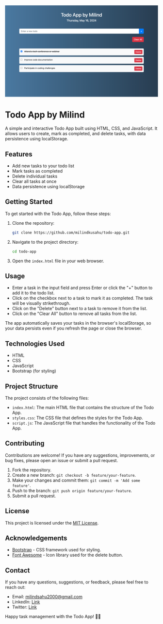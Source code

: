 <img src="https://raw.githubusercontent.com/milindkusahu/todo-app/main/demo.png?raw=true"></img>

# Todo App by Milind

A simple and interactive Todo App built using HTML, CSS, and JavaScript. It allows users to create, mark as completed, and delete tasks, with data persistence using localStorage.

## Features

- Add new tasks to your todo list
- Mark tasks as completed
- Delete individual tasks
- Clear all tasks at once
- Data persistence using localStorage

## Getting Started

To get started with the Todo App, follow these steps:

1. Clone the repository:
   ```bash
   git clone https://github.com/milindkusahu/todo-app.git
   ```

2. Navigate to the project directory:
   ```bash
   cd todo-app
   ```

3. Open the `index.html` file in your web browser.

## Usage

- Enter a task in the input field and press Enter or click the "+" button to add it to the todo list.
- Click on the checkbox next to a task to mark it as completed. The task will be visually strikethrough.
- Click on the "Delete" button next to a task to remove it from the list.
- Click on the "Clear All" button to remove all tasks from the list.

The app automatically saves your tasks in the browser's localStorage, so your data persists even if you refresh the page or close the browser.

## Technologies Used

- HTML
- CSS
- JavaScript
- Bootstrap (for styling)

## Project Structure

The project consists of the following files:

- `index.html`: The main HTML file that contains the structure of the Todo App.
- `styles.css`: The CSS file that defines the styles for the Todo App.
- `script.js`: The JavaScript file that handles the functionality of the Todo App.

## Contributing

Contributions are welcome! If you have any suggestions, improvements, or bug fixes, please open an issue or submit a pull request.

1. Fork the repository.
2. Create a new branch: `git checkout -b feature/your-feature`.
3. Make your changes and commit them: `git commit -m 'Add some feature'`.
4. Push to the branch: `git push origin feature/your-feature`.
5. Submit a pull request.

## License

This project is licensed under the [MIT License](LICENSE).

## Acknowledgements

- [Bootstrap](https://getbootstrap.com/) - CSS framework used for styling.
- [Font Awesome](https://fontawesome.com/) - Icon library used for the delete button.

## Contact

If you have any questions, suggestions, or feedback, please feel free to reach out:

- Email: milindsahu2000@gmail.com
- LinkedIn: [Link](https://www.linkedin.com/in/milindsahu/)
- Twitter: [Link](https://twitter.com/milindkusahu)

Happy task management with the Todo App! 📝✨
